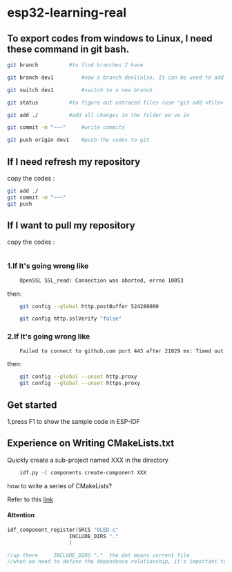 # esp32-learning-real

## To export codes from windows to Linux, I need these command in git bash.

```bash
git branch	        #to find branches I have

git branch dev1	        #new a branch dev1(also, It can be used to add a branch like "test-esp32")

git switch dev1	        #switch to a new branch 

git status	        #to figure out untraced files (use "git add <file>..." to include in what will be committed)

git add ./	        #add all changes in the folder we've in

git commit -m "~~~" 	#write commits

git push origin dev1	#push the codes to git
```

## If I need refresh my repository

copy the codes :

```bash
git add ./
git commit -m "~~~"
git push
```
## If I want to pull my repository
copy the codes  :
```bash

```

### 1.If It's going wrong like
```bash
    OpenSSL SSL_read: Connection was aborted, errno 10053
```
then:
```bash
    git config --global http.postBuffer 524288000

    git config http.sslVerify "false"
```

### 2.If It's going wrong like
```bash
    Failed to connect to github.com port 443 after 21029 ms: Timed out
```
then:
```bash
    git config --global --unset http.proxy
    git config --global --unset https.proxy
```
## Get started
1.press F1 to show the sample code in ESP-IDF


## Experience on Writing CMakeLists.txt

Quickly create a sub-project named XXX in the directory
```bash
    idf.py -C components create-component XXX
```
how to write a series of CMakeLists?

Refer to this [link](https://docs.espressif.com/projects/esp-idf/zh_CN/latest/esp32/api-guides/build-system.html#example-component-requirements)

#### Attention

```c
idf_component_register(SRCS "OLED.c"
                    INCLUDE_DIRS "."
                    )

//up there     INCLUDE_DIRS "."  the dot means current file 
//when we need to define the dependence relationship, it's important to confirm that the location of the file defines right
```
